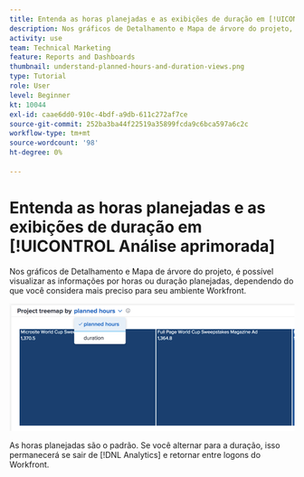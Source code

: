 ```yaml
---
title: Entenda as horas planejadas e as exibições de duração em [!UICONTROL Análise aprimorada]
description: Nos gráficos de Detalhamento e Mapa de árvore do projeto, é possível visualizar as informações por horas ou duração planejadas.
activity: use
team: Technical Marketing
feature: Reports and Dashboards
thumbnail: understand-planned-hours-and-duration-views.png
type: Tutorial
role: User
level: Beginner
kt: 10044
exl-id: caae6dd0-910c-4bdf-a9db-611c272af7ce
source-git-commit: 252ba3ba44f22519a35899fcda9c6bca597a6c2c
workflow-type: tm+mt
source-wordcount: '98'
ht-degree: 0%

---
```


# Entenda as horas planejadas e as exibições de duração em [!UICONTROL Análise aprimorada]

Nos gráficos de Detalhamento e Mapa de árvore do projeto, é possível visualizar as informações por horas ou duração planejadas, dependendo do que você considera mais preciso para seu ambiente Workfront.

![Uma imagem de selecionar um horário planejado em vez de duração](assets/section-1-5.png)

As horas planejadas são o padrão. Se você alternar para a duração, isso permanecerá se sair de [!DNL Analytics] e retornar entre logons do Workfront.
